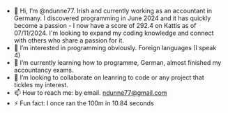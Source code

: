 - 👋 Hi, I’m @ndunne77. Irish and currently working as an accountant in Germany. I discovered programming in June 2024
and it has quickly become a passion - I now have a score of 292.4 on Kattis as of 07/11/2024. I'm looking to expand
my coding knowledge and connect with others who share a passion for it.
- 👀 I’m interested in programming obviously. Foreign languages (I speak 4)
- 🌱 I’m currently learning how to programme, German, almost finished my accountancy exams.
- 💞️ I’m looking to collaborate on leanring to code or any project that tickles my interest.
- 📫 How to reach me: by email. ndunne77@gmail.com
- ⚡ Fun fact: I once ran the 100m in 10.84 seconds

<!---
ndunne77/ndunne77 is a ✨ special ✨ repository because its `README.md` (this file) appears on your GitHub profile.
You can click the Preview link to take a look at your changes.
--->
